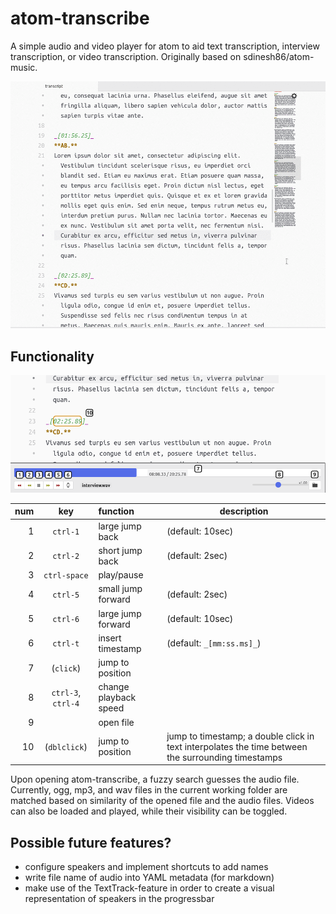 # atom-transcribe

A simple audio and video player for atom to aid text transcription, interview transcription, or video transcription.
Originally based on sdinesh86/atom-music.

![Screencast of the program.](screencast.gif)

## Functionality

![Screenshot of the program with numbered functions.](screenshot.png)

| num |        key         | function              | description                                                                                         |
| ---:|:------------------:|:--------------------- | --------------------------------------------------------------------------------------------------- |
|   1 |      `ctrl-1`      | large jump back       | (default: 10sec)                                                                                    |
|   2 |      `ctrl-2`      | short jump back       | (default: 2sec)                                                                                     |
|   3 |    `ctrl-space`    | play/pause            |                                                                                                     |
|   4 |      `ctrl-5`      | small jump forward    | (default: 2sec)                                                                                     |
|   5 |      `ctrl-6`      | large jump forward    | (default: 10sec)                                                                                    |
|   6 |      `ctrl-t`      | insert timestamp      | (default: `_[mm:ss.ms]_`)                                                                           |
|   7 |     (`click`)      | jump to position      |                                                                                                     |
|   8 | `ctrl-3`, `ctrl-4` | change playback speed |                                                                                                     |
|   9 |                    | open file             |                                                                                                     |
|  10 |    (`dblclick`)    | jump to position      | jump to timestamp;  a double click in text interpolates the time between the surrounding timestamps | 
 
Upon opening atom-transcribe, a fuzzy search guesses the audio file.
Currently, ogg, mp3, and wav files in the current working folder are matched based on similarity of the opened file and the audio files.
Videos can also be loaded and played, while their visibility can be toggled.

## Possible future features?

* configure speakers and implement shortcuts to add names
* write file name of audio into YAML metadata (for markdown)
* make use of the TextTrack-feature in order to create a visual representation of speakers in the progressbar

